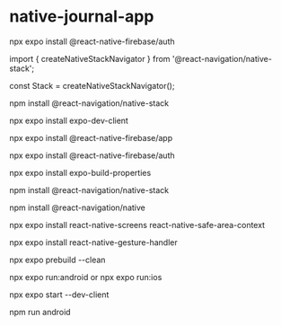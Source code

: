# native-journal-app

npx expo install @react-native-firebase/auth

import { createNativeStackNavigator } from '@react-navigation/native-stack';

const Stack = createNativeStackNavigator();

npm install @react-navigation/native-stack

npx expo install expo-dev-client

npx expo install @react-native-firebase/app

npx expo install @react-native-firebase/auth

npx expo install expo-build-properties

npm install @react-navigation/native-stack

npm install @react-navigation/native

npx expo install react-native-screens react-native-safe-area-context

npx expo install react-native-gesture-handler

npx expo prebuild --clean

npx expo run:android or npx expo run:ios

npx expo start --dev-client

npm run android

